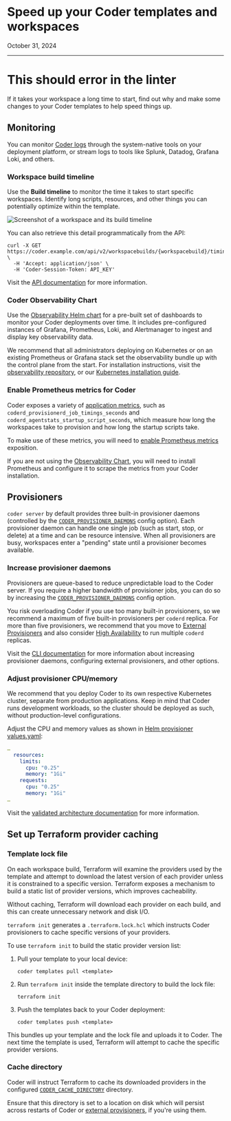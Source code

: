 # Speed up your Coder templates and workspaces

October 31, 2024

---

# This should error in the linter

If it takes your workspace a long time to start, find out why and make some
changes to your Coder templates to help speed things up.

## Monitoring

You can monitor [Coder logs](../../admin/monitoring/logs.md) through the
system-native tools on your deployment platform, or stream logs to tools like
Splunk, Datadog, Grafana Loki, and others.

### Workspace build timeline

Use the **Build timeline** to monitor the time it takes to start specific
workspaces. Identify long scripts, resources, and other things you can
potentially optimize within the template.

![Screenshot of a workspace and its build timeline](../../images/best-practice/build-timeline.png)

You can also retrieve this detail programmatically from the API:

```shell
curl -X GET https://coder.example.com/api/v2/workspacebuilds/{workspacebuild}/timings \
  -H 'Accept: application/json' \
  -H 'Coder-Session-Token: API_KEY'
```

Visit the
[API documentation](../../reference/api/builds.md#get-workspace-build-timings-by-id)
for more information.

### Coder Observability Chart

Use the [Observability Helm chart](https://github.com/coder/observability) for a
pre-built set of dashboards to monitor your Coder deployments over time. It
includes pre-configured instances of Grafana, Prometheus, Loki, and Alertmanager
to ingest and display key observability data.

We recommend that all administrators deploying on Kubernetes or on an existing
Prometheus or Grafana stack set the observability bundle up with the control
plane from the start. For installation instructions, visit the
[observability repository](https://github.com/coder/observability?tab=readme-ov-file#installation),
or our [Kubernetes installation guide](../../install/kubernetes.md).

### Enable Prometheus metrics for Coder

Coder exposes a variety of
[application metrics](../../admin/integrations/prometheus.md#available-metrics),
such as `coderd_provisionerd_job_timings_seconds` and
`coderd_agentstats_startup_script_seconds`, which measure how long the
workspaces take to provision and how long the startup scripts take.

To make use of these metrics, you will need to
[enable Prometheus metrics](../../admin/integrations/prometheus.md#enable-prometheus-metrics)
exposition.

If you are not using the [Observability Chart](#coder-observability-chart), you
will need to install Prometheus and configure it to scrape the metrics from your
Coder installation.

## Provisioners

`coder server` by default provides three built-in provisioner daemons
(controlled by the
[`CODER_PROVISIONER_DAEMONS`](../../reference/cli/server.md#--provisioner-daemons)
config option). Each provisioner daemon can handle one single job (such as
start, stop, or delete) at a time and can be resource intensive. When all
provisioners are busy, workspaces enter a "pending" state until a provisioner
becomes available.

### Increase provisioner daemons

Provisioners are queue-based to reduce unpredictable load to the Coder server.
If you require a higher bandwidth of provisioner jobs, you can do so by
increasing the
[`CODER_PROVISIONER_DAEMONS`](../../reference/cli/server.md#--provisioner-daemons)
config option.

You risk overloading Coder if you use too many built-in provisioners, so we
recommend a maximum of five built-in provisioners per `coderd` replica. For more
than five provisioners, we recommend that you move to
[External Provisioners](../../admin/provisioners.md) and also consider
[High Availability](../../admin/networking/high-availability.md) to run multiple
`coderd` replicas.

Visit the
[CLI documentation](../../reference/cli/server.md#--provisioner-daemons) for
more information about increasing provisioner daemons, configuring external
provisioners, and other options.

### Adjust provisioner CPU/memory

We recommend that you deploy Coder to its own respective Kubernetes cluster,
separate from production applications. Keep in mind that Coder runs development
workloads, so the cluster should be deployed as such, without production-level
configurations.

Adjust the CPU and memory values as shown in
[Helm provisioner values.yaml](https://github.com/coder/coder/blob/main/helm/provisioner/values.yaml#L134-L141):

```yaml
…
  resources:
    limits:
      cpu: "0.25"
      memory: "1Gi"
    requests:
      cpu: "0.25"
      memory: "1Gi"
…
```

Visit the
[validated architecture documentation](../../admin/infrastructure/validated-architectures/index.md#workspace-nodes)
for more information.

## Set up Terraform provider caching

### Template lock file

On each workspace build, Terraform will examine the providers used by the
template and attempt to download the latest version of each provider unless it
is constrained to a specific version. Terraform exposes a mechanism to build a
static list of provider versions, which improves cacheability.

Without caching, Terraform will download each provider on each build, and this
can create unnecessary network and disk I/O.

`terraform init` generates a `.terraform.lock.hcl` which instructs Coder
provisioners to cache specific versions of your providers.

To use `terraform init` to build the static provider version list:

1. Pull your template to your local device:

   ```shell
   coder templates pull <template>
   ```

1. Run `terraform init` inside the template directory to build the lock file:

   ```shell
   terraform init
   ```

1. Push the templates back to your Coder deployment:

   ```shell
   coder templates push <template>
   ```

This bundles up your template and the lock file and uploads it to Coder. The
next time the template is used, Terraform will attempt to cache the specific
provider versions.

### Cache directory

Coder will instruct Terraform to cache its downloaded providers in the
configured [`CODER_CACHE_DIRECTORY`](../../reference/cli/server.md#--cache-dir)
directory.

Ensure that this directory is set to a location on disk which will persist
across restarts of Coder or
[external provisioners](../../admin/provisioners.md), if you're using them.
